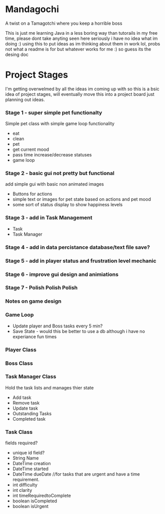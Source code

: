 # Mandagochi
A twist on a Tamagotchi where you keep a horrible boss

This is just me learning Java in a less boring way than tutorails in my free time, please dont take anyting seen here seriously i have no idea what im doing :)
using this to put ideas as im thinking about them in work lol, probs not what a readme is for but whatever works for me :) so guess its the desing doc

# Project Stages

I'm getting overwelmed by all the ideas im coming up with so this is a bsic idea of project stages, will eventually move this into a project board just planning out ideas. 

### Stage 1 - super simple pet functionalty
Simple pet class with simple game loop functionality
- eat
- clean
- pet
- get current mood
- pass time increase/decrease statuses
- game loop
  
### Stage 2 - basic gui not pretty but functional
add simple gui with basic non animated images
- Buttons for actions
- simple text or images for pet state based on actions and pet mood 
- some sort of status display to show happiness levels 

### Stage 3 - add in Task Management
- Task 
- Task Manager 

### Stage 4 - add in data percistance database/text file save?


### Stage 5 - add in player status and frustration level mechanic


### Stage 6 - improve gui design and animiations 

### Stage 7 - Polish Polish Polish 

### Notes on game design

### Game Loop
- Update player and Boss tasks every 5 min?
- Save State - would this be better to use a db although i have no experiance fun times

  
### Player Class


### Boss Class

### Task Manager Class
Hold the task lists and manages thier state
- Add task
- Remove task
- Update task
- Outstanding Tasks
- Completed task
  
### Task Class
fields required?
- unique id field?
- String Name
- DateTime creation
- DateTime started
- DateTime dueDate //for tasks that are urgent and have a time requirement.
- int difficulty
- int clarity
- int timeRequiredtoComplete
- boolean isCompleted
- boolean isUrgent
